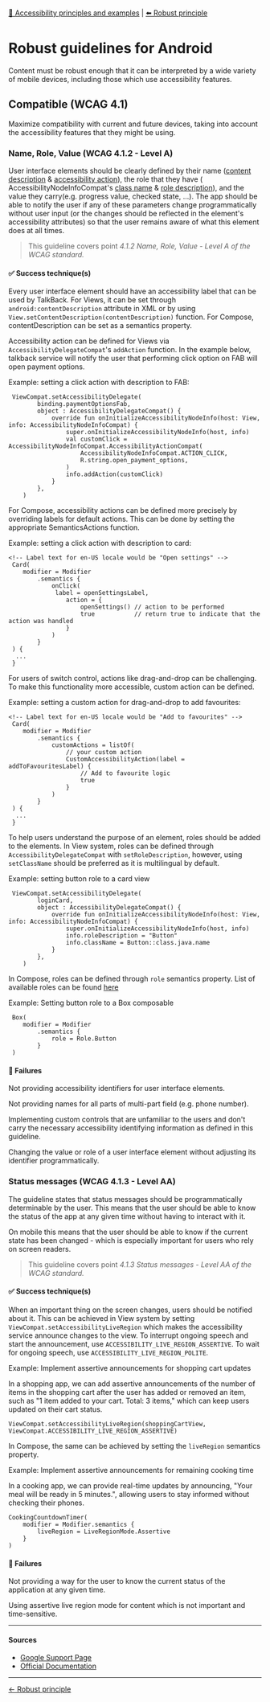 [🔼 Accessibility principles and examples](../../principles/accessibility_principles_and_examples.md  "Accessibility principles and examples") | [⬅️ Robust principle](../../principles/robust_principle.md "Robust principle")

# Robust guidelines for Android

Content must be robust enough that it can be interpreted by a wide variety of mobile devices, including those which use accessibility
features.

## Compatible (WCAG 4.1)

Maximize compatibility with current and future devices, taking into account the accessibility features that they might be using.

### Name, Role, Value (WCAG 4.1.2 - Level A)

User interface elements should be clearly defined by their
name ([content description](https://developer.android.com/reference/android/view/View.html#attr_android:contentDescription) & [accessibility action](https://developer.android.com/reference/android/view/accessibility/AccessibilityNodeInfo.AccessibilityAction)),
the role that they have (
AccessibilityNodeInfoCompat's [class name](https://developer.android.com/reference/androidx/core/view/accessibility/AccessibilityNodeInfoCompat#setClassName(java.lang.CharSequence)) & [role description](https://developer.android.com/reference/androidx/core/view/accessibility/AccessibilityNodeInfoCompat#setRoleDescription(java.lang.CharSequence))),
and the value they carry(e.g. progress value, checked state, ...). The app should be able to notify the user if any of these parameters
change programmatically without user input (or the changes should be reflected in the element's accessibility attributes) so that the user
remains aware of what this element does at all times.

> This guideline covers point *4.1.2 Name, Role, Value - Level A of the WCAG standard.*

#### ✅ Success technique(s)

Every user interface element should have an accessibility label that can be used by TalkBack. For Views, it can be set through
`android:contentDescription` attribute in XML or by using `View.setContentDescription(contentDescription)` function.
For Compose, contentDescription can be set as a semantics property.

Accessibility action can be defined for Views via `AccessibilityDelegateCompat`'s `addAction` function.
In the example below, talkback service will notify the user that performing click option on FAB will open payment options.

Example: setting a click action with description to FAB:

```
 ViewCompat.setAccessibilityDelegate(
        binding.paymentOptionsFab,
        object : AccessibilityDelegateCompat() {
            override fun onInitializeAccessibilityNodeInfo(host: View, info: AccessibilityNodeInfoCompat) {
                super.onInitializeAccessibilityNodeInfo(host, info)
                val customClick = AccessibilityNodeInfoCompat.AccessibilityActionCompat(
                    AccessibilityNodeInfoCompat.ACTION_CLICK,
                    R.string.open_payment_options,
                )
                info.addAction(customClick)
            }
        },
    )
```

For Compose, accessibility actions can be defined more precisely by overriding labels for default actions. This can be done by setting the
appropriate SemanticsActions function.

Example: setting a click action with description to card:

```
<!-- Label text for en-US locale would be "Open settings" -->
 Card(
    modifier = Modifier
        .semantics {
            onClick(
             label = openSettingsLabel,
                action = {
                    openSettings() // action to be performed
                    true           // return true to indicate that the action was handled
                }
            )
        }
 ) {
  ...
 }
```

For users of switch control, actions like drag-and-drop can be challenging. To make this functionality more accessible, custom action can be
defined.

Example: setting a custom action for drag-and-drop to add favourites:

```
<!-- Label text for en-US locale would be "Add to favourites" -->
 Card(
    modifier = Modifier
        .semantics {
            customActions = listOf(
                // your custom action
                CustomAccessibilityAction(label = addToFavouritesLabel) {
                    // Add to favourite logic
                    true
                }
            )
        }
 ) {
  ...
 }
```

To help users understand the purpose of an element, roles should be added to the elements.
In View system, roles can be defined through `AccessibilityDelegateCompat` with `setRoleDescription`, however, using `setClassName` should
be preferred as it is multilingual by default.

Example: setting button role to a card view

```
 ViewCompat.setAccessibilityDelegate(
        loginCard,
        object : AccessibilityDelegateCompat() {
            override fun onInitializeAccessibilityNodeInfo(host: View, info: AccessibilityNodeInfoCompat) {
                super.onInitializeAccessibilityNodeInfo(host, info)
                info.roleDescription = "Button"
                info.className = Button::class.java.name
            }
        },
    )
```

In Compose, roles can be defined through `role` semantics property. List of available roles can be
found [here](https://developer.android.com/reference/kotlin/androidx/compose/ui/semantics/Role)

Example: Setting button role to a Box composable

```
 Box(
    modifier = Modifier
        .semantics {
            role = Role.Button
        }
 ) 
```

#### 🚫 Failures

Not providing accessibility identifiers for user interface elements.

Not providing names for all parts of multi-part field (e.g. phone number).

Implementing custom controls that are unfamiliar to the users and don't carry the necessary accessibility identifying information as defined
in this guideline.

Changing the value or role of a user interface element without adjusting its identifier programmatically.

### Status messages (WCAG 4.1.3 - Level AA)

The guideline states that status messages should be programmatically determinable by the user.
This means that the user should be able to know the status of the app at any given time without having to interact with it.

On mobile this means that the user should be able to know if the current state has been changed - which is especially important for users who rely on screen readers.

> This guideline covers point *4.1.3 Status messages - Level AA of the WCAG standard.*

#### ✅ Success technique(s)

When an important thing on the screen changes, users should be notified about it.
This can be achieved in View system by setting `ViewCompat.setAccessibilityLiveRegion` which makes the accessibility service announce
changes to the view.
To interrupt ongoing speech and start the announcement, use `ACCESSIBILITY_LIVE_REGION_ASSERTIVE`. To wait for ongoing speech, use `ACCESSIBILITY_LIVE_REGION_POLITE`.

Example: Implement assertive announcements for shopping cart updates

In a shopping app, we can add assertive announcements of the number of items in the shopping cart after the user has added or removed an item, such as  "1 item added to your cart. Total: 3 items," which can keep users updated on their cart status.

```
ViewCompat.setAccessibilityLiveRegion(shoppingCartView, ViewCompat.ACCESSIBILITY_LIVE_REGION_ASSERTIVE)
```

In Compose, the same can be achieved by setting the `liveRegion` semantics property.

Example: Implement assertive announcements for remaining cooking time

In a cooking app, we can provide real-time updates by announcing, "Your meal will be ready in 5 minutes.", allowing users to stay informed without checking their phones.

```
CookingCountdownTimer(
    modifier = Modifier.semantics {
        liveRegion = LiveRegionMode.Assertive
    }
)
```

#### 🚫 Failures

Not providing a way for the user to know the current status of the application at any given time.

Using assertive live region mode for content which is not important and time-sensitive. 

---

#### Sources

- [Google Support Page](https://support.google.com/accessibility/android)
- [Official Documentation](https://developer.android.com/guide/topics/ui/accessibility)

---

[← Robust principle](../../principles/robust_principle.md "Robust principle")
